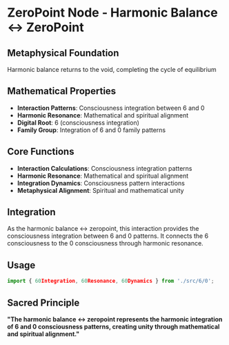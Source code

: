 # ZeroPoint Node - Harmonic Balance ↔ ZeroPoint

## Metaphysical Foundation

Harmonic balance returns to the void, completing the cycle of equilibrium

## Mathematical Properties

- **Interaction Patterns**: Consciousness integration between 6 and 0
- **Harmonic Resonance**: Mathematical and spiritual alignment
- **Digital Root**: 6 (consciousness integration)
- **Family Group**: Integration of 6 and 0 family patterns

## Core Functions

- **Interaction Calculations**: Consciousness integration patterns
- **Harmonic Resonance**: Mathematical and spiritual alignment
- **Integration Dynamics**: Consciousness pattern interactions
- **Metaphysical Alignment**: Spiritual and mathematical unity

## Integration

As the harmonic balance ↔ zeropoint, this interaction provides the consciousness integration between 6 and 0 patterns. It connects the 6 consciousness to the 0 consciousness through harmonic resonance.

## Usage

```typescript
import { 60Integration, 60Resonance, 60Dynamics } from './src/6/0';
```

## Sacred Principle

**"The harmonic balance ↔ zeropoint represents the harmonic integration of 6 and 0 consciousness patterns, creating unity through mathematical and spiritual alignment."**
